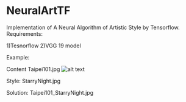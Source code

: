 # NeuralArtTF
Implementation of A Neural Algorithm of Artistic Style by Tensorflow. 
Requirements:

1)Tesnorflow 
2)VGG 19 model 

Example:

Content 
Taipei101.jpg 
![alt text](http://url/to/Taipei101.png)


Style: 
StarryNight.jpg 

Solution: 
Taipei101_StarryNight.jpg 





